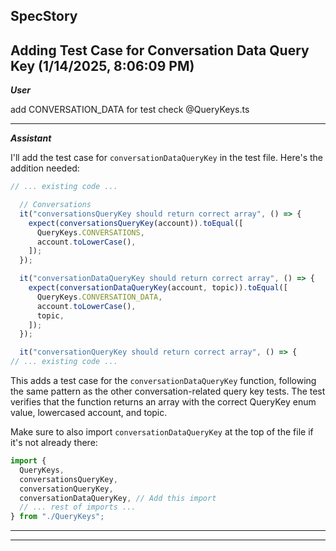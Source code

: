 ## SpecStory

## Adding Test Case for Conversation Data Query Key (1/14/2025, 8:06:09 PM)

_**User**_

add CONVERSATION_DATA for test check @QueryKeys.ts 

---

_**Assistant**_

I'll add the test case for `conversationDataQueryKey` in the test file. Here's the addition needed:

```typescript:queries/QueryKeys.test.ts
// ... existing code ...

  // Conversations
  it("conversationsQueryKey should return correct array", () => {
    expect(conversationsQueryKey(account)).toEqual([
      QueryKeys.CONVERSATIONS,
      account.toLowerCase(),
    ]);
  });

  it("conversationDataQueryKey should return correct array", () => {
    expect(conversationDataQueryKey(account, topic)).toEqual([
      QueryKeys.CONVERSATION_DATA,
      account.toLowerCase(),
      topic,
    ]);
  });

  it("conversationQueryKey should return correct array", () => {
// ... existing code ...
```

This adds a test case for the `conversationDataQueryKey` function, following the same pattern as the other conversation-related query key tests. The test verifies that the function returns an array with the correct QueryKey enum value, lowercased account, and topic.

Make sure to also import `conversationDataQueryKey` at the top of the file if it's not already there:

```typescript:queries/QueryKeys.test.ts
import {
  QueryKeys,
  conversationsQueryKey,
  conversationQueryKey,
  conversationDataQueryKey, // Add this import
  // ... rest of imports ...
} from "./QueryKeys";
```

---



---

